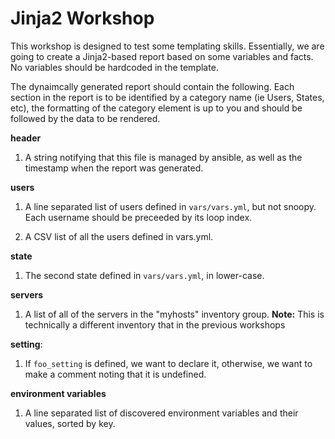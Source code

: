 # Jinja2 Workshop

This workshop is designed to test some templating skills.  Essentially, we are going to create a Jinja2-based report based on some variables and facts.  No variables should be hardcoded in the template.


The dynaimcally generated report should contain the following.  Each section in the report is to be identified by a category name (ie Users, States, etc), the formatting of the category element is up to you and should be followed by the data to be rendered.

**header**

1. A string notifying that this file is managed by ansible, as well as the timestamp when the report was generated.

**users**

1. A line separated list of users defined in `vars/vars.yml`, but not snoopy.  Each username should be preceeded by its loop index.

2. A CSV list of all the users defined in vars.yml.

**state**

1. The second state defined in `vars/vars.yml`, in lower-case.

**servers**

1. A list of all of the servers in the "myhosts" inventory group. **Note:** This is technically a different inventory that in the previous workshops


**setting**:

1. If `foo_setting` is defined, we want to declare it, otherwise, we want to make a comment noting that it is undefined.


**environment variables**

1. A line separated list of discovered environment variables and their values, sorted by key.
